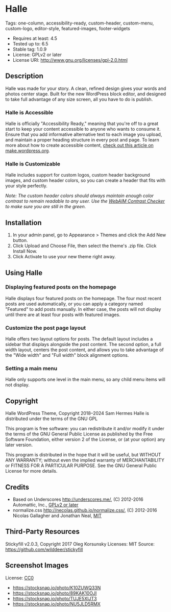 # Halle

Tags: one-column, accessibility-ready, custom-header, custom-menu, custom-logo, editor-style, featured-images, footer-widgets

* Requires at least: 4.5
* Tested up to: 6.5
* Stable tag: 1.0.9
* License: GPLv2 or later
* License URI: http://www.gnu.org/licenses/gpl-2.0.html

## Description

Halle was made for your story. A clean, refined design gives your words and photos center stage. Built for the new WordPress block editor, and designed to take full advantage of any size screen, all you have to do is publish.

### Halle is Accessible

Halle is officially "Accessibility Ready," meaning that you're off to a great start to keep your content accessible to anyone who wants to consume it. Ensure that you add informative alternative text to each image you upload, and maintain a proper heading structure in every post and page. To learn more about how to create accessible content, [check out this article on make.wordpress.org](https://make.wordpress.org/accessibility/handbook/content/).

### Halle is Customizable

Halle includes support for custom logos, custom header background images, and custom header colors, so you can create a header that fits with your style perfectly.

*Note: The custom header colors should always maintain enough color contrast to remain readable to any user. Use the [WebAIM Contrast Checker](https://webaim.org/resources/contrastchecker/) to make sure you are still in the green.*

## Installation

1. In your admin panel, go to Appearance > Themes and click the Add New button.
2. Click Upload and Choose File, then select the theme's .zip file. Click Install Now.
3. Click Activate to use your new theme right away.

## Using Halle

### Displaying featured posts on the homepage

Halle displays four featured posts on the homepage. The four most recent posts are used automatically, or you can apply a category named "Featured" to add posts manually. In either case, the posts will not display until there are at least four posts with featured images.

### Customize the post page layout

Halle offers two layout options for posts. The default layout includes a sidebar that displays alongside the post content. The second option, a full width layout, centers the post content, and allows you to take advantage of the "Wide width" and "Full width" block alignment options.

### Setting a main menu

Halle only supports one level in the main menu, so any child menu items will not display.

## Copyright

Halle WordPress Theme, Copyright 2018–2024 Sam Hermes
Halle is distributed under the terms of the GNU GPL

This program is free software: you can redistribute it and/or modify
it under the terms of the GNU General Public License as published by
the Free Software Foundation, either version 2 of the License, or
(at your option) any later version.

This program is distributed in the hope that it will be useful,
but WITHOUT ANY WARRANTY; without even the implied warranty of
MERCHANTABILITY or FITNESS FOR A PARTICULAR PURPOSE. See the
GNU General Public License for more details.

## Credits

* Based on Underscores http://underscores.me/, (C) 2012-2016 Automattic, Inc., [GPLv2 or later](https://www.gnu.org/licenses/gpl-2.0.html)
* normalize.css http://necolas.github.io/normalize.css/, (C) 2012-2016 Nicolas Gallagher and Jonathan Neal, [MIT](http://opensource.org/licenses/MIT)

## Third-Party Resources

Stickyfill v2.0.3, Copyright 2017 Oleg Korsunsky
Licenses: MIT
Source: https://github.com/wilddeer/stickyfill

## Screenshot Images

License: [CC0](https://creativecommons.org/publicdomain/zero/1.0/deed.en)
* https://stocksnap.io/photo/K10ZUWQ33N
* https://stocksnap.io/photo/89KAK10OJI
* https://stocksnap.io/photo/TUJE5XIJT3
* https://stocksnap.io/photo/NU5JLD5RMX
